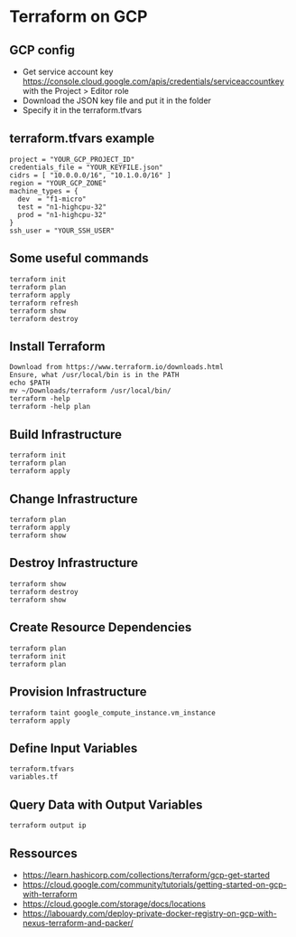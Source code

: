 # Terraform on GCP

## GCP config

* Get service account key https://console.cloud.google.com/apis/credentials/serviceaccountkey with the Project > Editor role
* Download the JSON key file and put it in the folder
* Specify it in the terraform.tfvars

## terraform.tfvars example
```
project = "YOUR_GCP_PROJECT_ID"
credentials_file = "YOUR_KEYFILE.json"
cidrs = [ "10.0.0.0/16", "10.1.0.0/16" ]
region = "YOUR_GCP_ZONE"
machine_types = {
  dev  = "f1-micro"
  test = "n1-highcpu-32"
  prod = "n1-highcpu-32"
}
ssh_user = "YOUR_SSH_USER"
```

## Some useful commands

```
terraform init
terraform plan
terraform apply
terraform refresh
terraform show
terraform destroy
```

## Install Terraform

```
Download from https://www.terraform.io/downloads.html
Ensure, what /usr/local/bin is in the PATH
echo $PATH
mv ~/Downloads/terraform /usr/local/bin/
terraform -help
terraform -help plan
```

## Build Infrastructure

```
terraform init
terraform plan
terraform apply
```

## Change Infrastructure

```
terraform plan
terraform apply
terraform show
```

## Destroy Infrastructure

```
terraform show
terraform destroy
terraform show
```
## Create Resource Dependencies
```
terraform plan
terraform init
terraform plan
```
## Provision Infrastructure
```
terraform taint google_compute_instance.vm_instance
terraform apply
```
## Define Input Variables
```
terraform.tfvars
variables.tf
```
## Query Data with Output Variables
```
terraform output ip
```
## Ressources

* https://learn.hashicorp.com/collections/terraform/gcp-get-started
* https://cloud.google.com/community/tutorials/getting-started-on-gcp-with-terraform
* https://cloud.google.com/storage/docs/locations
* https://labouardy.com/deploy-private-docker-registry-on-gcp-with-nexus-terraform-and-packer/ 
